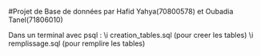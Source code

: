 #Projet de Base de données par Hafid Yahya(70800578) et Oubadia Tanel(71806010)

Dans un terminal avec psql :
  \i creation_tables.sql
  (pour creer les tables)
  \i remplissage.sql
  (pour remplire les tables)
